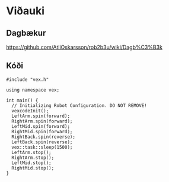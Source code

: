 # Viðauki
## Dagbækur
https://github.com/AtliOskarsson/rob2b3u/wiki/Dagb%C3%B3k
## Kóði
```
#include "vex.h"

using namespace vex;    

int main() {
  // Initializing Robot Configuration. DO NOT REMOVE!
  vexcodeInit();
  LeftArm.spin(forward);
  RightArm.spin(forward);
  LeftMid.spin(forward);
  RightMid.spin(forward);
  RightBack.spin(reverse);
  LeftBack.spin(reverse);
  vex::task::sleep(1500);
  LeftArm.stop();
  RightArm.stop();
  LeftMid.stop();
  RightMid.stop();
}
```
